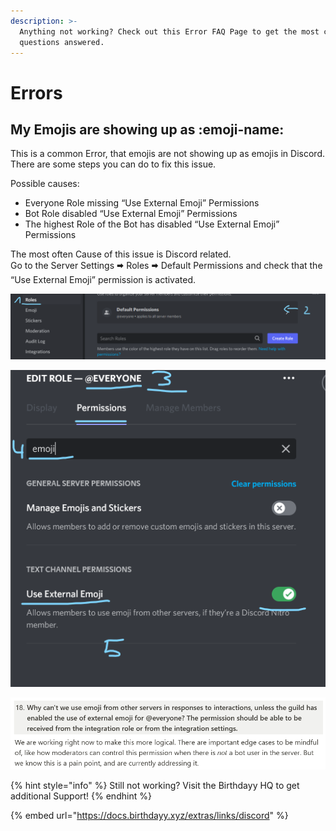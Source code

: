 ```yaml
---
description: >-
  Anything not working? Check out this Error FAQ Page to get the most common
  questions answered.
---
```


# Errors

## My Emojis are showing up as :emoji-name:

This is a common Error, that emojis are not showing up as emojis in Discord. There are some steps you can do to fix this issue.

Possible causes:

* Everyone Role missing “Use External Emoji” Permissions
* Bot Role disabled “Use External Emoji” Permissions
* The highest Role of the Bot has disabled “Use External Emoji” Permissions

The most often Cause  of this issue is Discord related. \
Go to the Server Settings 🠮 Roles 🠮 Default Permissions and check that the “Use External Emoji” permission is activated.

![](<../.gitbook/assets/image (3).png>)

![](../.gitbook/assets/image.png)

![Discord's statement to this Bug](<../.gitbook/assets/grafik (1).png>)

{% hint style="info" %}
Still not working? Visit the  Birthdayy HQ to get additional Support!
{% endhint %}

{% embed url="https://docs.birthdayy.xyz/extras/links/discord" %}

